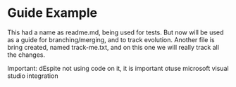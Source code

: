 # Guide Example
This had a name as readme.md, being used for tests. But now will be used as a guide for branching/merging, and to track evolution.
Another file is bring created, named track-me.txt, and on this one we will really track all the changes.

Important: dEspite not using code on it, it is important otuse microsoft visual studio integration


